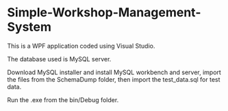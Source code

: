 # Simple-Workshop-Management-System

This is a WPF application coded using Visual Studio.

The database used is MySQL server.

Download MySQL installer and install MySQL workbench and server, import the files from the SchemaDump folder, then import the test_data.sql for test data.

Run the .exe from the bin/Debug folder.
